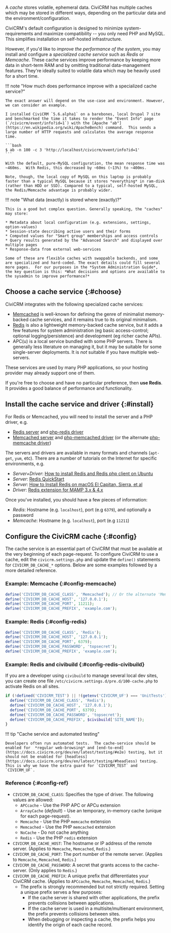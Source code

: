 A *cache* stores volatile, ephemeral data.  CiviCRM has multiple caches which may be stored in different ways, depending on the particular data and the environment/configuration.

CiviCRM's default configuration is designed to minimize system-requirements and maximize compatibility -- you only need PHP and MySQL.  This simplifies installation on self-hosted infrastructure.

However, if you'd like to *improve the performance of the system*, you may install and configure a *specialized cache service* such as *Redis* or *Memcache*.  These cache services improve performance by keeping more data in short-term RAM and by omitting traditional data-management features.  They're ideally suited to volatile data which may be heavily used for a short time.

!!! note "How much does performance improve with a specialized cache service?"

    The exact answer will depend on the use-case and environment. However, we can consider an example.

    I installed CiviCRM `5.6.alpha1` on a barebones, local Drupal 7 site and benchmarked the time it takes to render the "Event Info" page (`/civicrm/event/info?id=1`) with the [Apache "ab"](https://en.wikipedia.org/wiki/ApacheBench) command.  This sends a large number of HTTP requests and calculates the average response time.

    ```bash
    $ ab -n 100 -c 3 'http://localhost/civicrm/event/info?id=1'
    ```

    With the default, pure-MySQL configuration, the mean response time was ~460ms.  With Redis, this decreased by ~60ms (~13%) to ~400ms.
    
    Note, though, the local copy of MySQL on this laptop is probably faster than a typical MySQL because it stores *everything* in ram-disk (rather than HDD or SSD). Compared to a typical, self-hosted MySQL, the Redis/Memcache advantage is probably wider.

!!! note "What data (exactly) is stored where (exactly)?"

    This is a good but complex question. Generally speaking, the "caches" may store:

    * Metadata about local configuration (e.g. extensions, settings, option-values)
    * Session-state describing active users and their forms
    * Computed values for "Smart group" memberships and access controls
    * Query results generated by the "Advanced Search" and displayed over multiple pages
    * Response-data from external web-services

    Some of these are flexible caches with swappable backends, and some are specialized and hard-coded. The exact details could fill several more pages.  For our purposes in the *System Administration Guide*, the key question is this: *What decisions and options are available to the sysadmin to improve performance?*

## Choose a cache service {:#choose}

CiviCRM integrates with the following specialized cache services:

* [Memcached](https://en.wikipedia.org/wiki/Memcached) is well-known for defining the genre of minimalist memory-backed cache services, and it remains true to its original minimalism.
* [Redis](https://en.wikipedia.org/wiki/Redis) is also a lightweight memory-backed cache service, but it adds a few features for system administration (eg basic access-control; optional logging/persistence) and development (eg richer cache APIs).
* APC(u) is a local service bundled with some PHP servers. There is generally less literature on managing it, but it may be suitable for some single-server deployments. It is *not* suitable if you have multiple web-servers.

These services are used by many PHP applications, so your hosting provider may already support one of them.

If you're free to choose and have no particular preference, then **use Redis**. It provides a good balance of performance and functionality.

## Install the cache service and driver {:#install}

For Redis or Memcached, you will need to install the server and a PHP driver, e.g.

* [Redis server](https://redis.io/) and [php-redis driver](https://github.com/phpredis/phpredis)
* [Memcached server](https://memcached.org/) and [php-memcached driver](http://php.net/manual/en/book.memcached.php) (or the alternate [php-memcache driver](http://php.net/manual/en/book.memcache.php))

The servers and drivers are available in many formats and channels (`apt-get`, `yum`, etc).  There are a number of tutorials on the Internet for specific environments, e.g.

* *Server+Driver*: [How to install Redis and Redis php client on Ubuntu](https://anton.logvinenko.site/en/blog/how-to-install-redis-and-redis-php-client.html)
* *Server*: [Redis QuickStart](https://redis.io/topics/quickstart)
* *Server*: [How to Install Redis on macOS El Capitan, Sierra, et al](https://medium.com/@djamaldg/install-use-redis-on-macos-sierra-432ab426640e)
* *Driver*: [Redis extension for MAMP 3.x & 4.x](https://github.com/panxianhai/php-redis-mamp)

Once you've installed, you should have a few pieces of information:

* *Redis*: Hostname (e.g. `localhost`), port (e.g `6379`), and optionally a password
* *Memcache*: Hostname (e.g. `localhost`), port (e.g `11211`)

## Configure the CiviCRM cache {:#config}

The cache service is an essential part of CiviCRM that must be available at the very beginning of each page-request.  To configure CiviCRM to use a cache, edit the `civicrm.settings.php` and update the `define()` statements for `CIVICRM_DB_CACHE_*` options.  Below are some examples followed by a more detailed reference.

### Example: Memcache {:#config-memcache}

```php
define('CIVICRM_DB_CACHE_CLASS', 'Memcached'); // Or the alternate 'Memcache'
define('CIVICRM_DB_CACHE_HOST', '127.0.0.1');
define('CIVICRM_DB_CACHE_PORT', 11211);
define('CIVICRM_DB_CACHE_PREFIX', 'example.com');
```

### Example: Redis {:#config-redis}

```php
define('CIVICRM_DB_CACHE_CLASS', 'Redis');
define('CIVICRM_DB_CACHE_HOST', '127.0.0.1');
define('CIVICRM_DB_CACHE_PORT', 6379);
define('CIVICRM_DB_CACHE_PASSWORD', 'topsecret');
define('CIVICRM_DB_CACHE_PREFIX', 'example.com');
```

### Example: Redis and civibuild {:#config-redis-civibuild}

If you are a developer using `civibuild` to manage several local dev sites, you can create one file `/etc/civicrm.settings.d/pre.d/100-cache.php` to activate Redis on all sites.  

```php
if (!defined('CIVICRM_TEST') || !(getenv('CIVICRM_UF') === 'UnitTests')) {
  define('CIVICRM_DB_CACHE_CLASS', 'Redis');
  define('CIVICRM_DB_CACHE_HOST', '127.0.0.1');
  define('CIVICRM_DB_CACHE_PORT', 6379);
  define('CIVICRM_DB_CACHE_PASSWORD', 'topsecret');
  define('CIVICRM_DB_CACHE_PREFIX', $civibuild['SITE_NAME']);
}
```

!!! tip "Cache service and automated testing"

    Developers often run automated tests.  The cache-service should be enabled for  *regular web-browsing* and [end-to-end](https://docs.civicrm.org/dev/en/latest/testing/#e2e) testing, but it should not be enabled for [headless](https://docs.civicrm.org/dev/en/latest/testing/#headless) testing.  This is why we have the extra guard for `CIVICRM_TEST` and `CIVICRM_UF`.

### Reference {:#config-ref}

* `CIVICRM_DB_CACHE_CLASS`: Specifies the type of driver. The following values are allowed:
    * `APCcache` - Use the PHP APC or APCu extension
    * `ArrayCache` (*default*) - Use an temporary, in-memory cache (unique for each page-request).
    * `Memcache` - Use the PHP `memcache` extension
    * `Memcached` - Use the PHP `memcached` extension
    * `NoCache` - Do not cache anything
    * `Redis` - Use the PHP `redis` extension
* `CIVICRM_DB_CACHE_HOST`: The hostname or IP address of the remote server. (Applies to `Memcache`, `Memcached`, `Redis`.)
* `CIVICRM_DB_CACHE_PORT`: The port number of the remote server. (Applies to `Memcache`, `Memcached`, `Redis`.)
* `CIVICRM_DB_CACHE_PASSWORD`: A secret that grants access to the cache-server. (Only applies to `Redis`.)
* `CIVICRM_DB_CACHE_PREFIX`: A unique prefix that differentiates your CiviCRM cache. (Applies to `APCcache`, `Memcache`, `Memcached`, `Redis`.)
    * The prefix is strongly recommended but not strictly required. Setting a unique prefix serves a few purposes:
        * If the cache server is shared with other applications, the prefix prevents collisions between applications.
        * If the cache server is used in a multisite/multienant environment, the prefix prevents collisions between sites.
        * When debugging or inspecting a cache, the prefix helps you identify the origin of each cache record.
